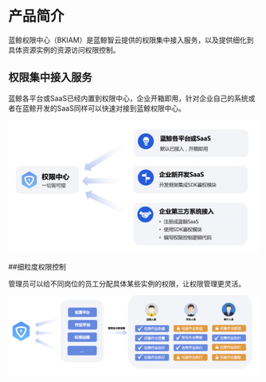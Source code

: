 # 产品简介

蓝鲸权限中心（BKIAM）是蓝鲸智云提供的权限集中接入服务，以及提供细化到具体资源实例的资源访问权限控制。

## 权限集中接入服务

蓝鲸各平台或SaaS已经内置到权限中心，企业开箱即用，针对企业自己的系统或者在蓝鲸开发的SaaS同样可以快速对接到蓝鲸权限中心。

![image-20201110095219983](README/image-20201110095219983.png)

##细粒度权限控制

管理员可以给不同岗位的员工分配具体某些实例的权限，让权限管理更灵活。

![image-20201110095158988](README/image-20201110095158988.png)